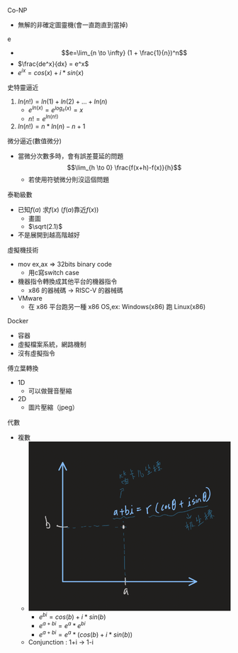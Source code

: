 Co-NP
- 無解的非確定圖靈機(會一直跑直到當掉)

e
- $$e=\lim_{n \to \infty} (1 + \frac{1}{n})^n$$
- $\frac{de^x}{dx} = e^x$
- $e^{ix} = cos(x) + i*sin(x)$

史特靈逼近
1. $ln(n!) = ln(1) + ln(2) + ... + ln(n)$
    - $e^{ln(x)} = e^{log_{e}(x)} = x$
    - $n! = e^{ln(n!)}$
2. $ln(n!) = n*ln(n) - n + 1$

微分逼近(數值微分)
- 當微分次數多時，會有誤差蔓延的問題$$\lim_{h \to 0} \frac{f(x+h)-f(x)}{h}$$
    - 若使用符號微分則沒這個問題

泰勒級數
- 已知$f(a)$ 求$f(x)$ ($f(a)$靠近$f(x)$)
    - 畫圖
    - $\sqrt(2.1)$
- 不是展開到越高階越好

虛擬機技術
- mov ex,ax => 32bits binary code
    - 用c寫switch case
- 機器指令轉換成其他平台的機器指令
    - x86 的器械碼 -> RISC-V 的器械碼
- VMware
    - 在 x86 平台跑另一種 x86 OS,ex: Windows(x86) 跑 Linux(x86)

Docker
- 容器
- 虛擬檔案系統，網路機制
- 沒有虛擬指令

傅立葉轉換
- 1D 
    - 可以做聲音壓縮
- 2D
    - 圖片壓縮（jpeg）

代數
- 複數
    - ![complex](Img/w15complex.png)
        - $e^{bi} = cos(b) + i*sin(b)$
        - $e^{a+bi} = e^a * e^{bi}$
        - $e^{a+bi} = e^a * (cos(b) + i*sin(b))$
    - Conjunction : 1+i -> 1-i
